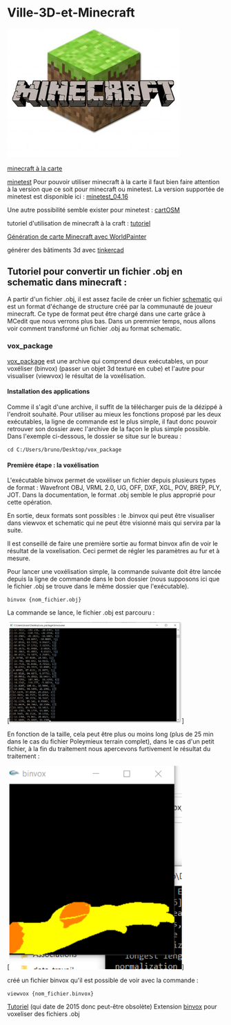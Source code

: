 # Ville-3D-et-Minecraft
[<img width="400" alt="Minecraft" src="img/minecraft.jpg">](https://www.minecraft.net/fr-fr)

[minecraft à la carte](https://minecraft.ign.fr/#)

[minetest](https://www.minetest.net/)
Pour pouvoir utiliser minecraft à la carte il faut bien faire attention à la version que ce soit pour minecraft ou minetest.
La version supportée de minetest est disponible ici : [minetest_04.16](https://github.com/minetest/minetest/releases/tag/0.4.16)

Une autre possibilité semble exister pour minetest : [cartOSM](https://framagit.org/marpa/cartosm-ign)

tutoriel d'utilisation de minecraft à la craft : [tutoriel](https://www.wikidebrouillard.org/wiki/Ma_ville_bloc_par_bloc_-_reconstruire_sa_ville_avec_Minecraft_ou_Minetest)

[Génération de carte Minecraft avec WorldPainter](https://www.minecraftforum.net/forums/archive/tutorials/930401-mapping-using-real-world-terrain-data)

générer des bâtiments 3d avec [tinkercad](https://square.banq.qc.ca/projets/tutoriel-transfert-dun-modele-3d-vers-minecraft/)

## Tutoriel pour convertir un fichier .obj en schematic dans minecraft :

A partir d'un fichier .obj, il est assez facile de créer un fichier [schematic](https://www.minecraft-france.fr/tutoriel-les-schematics/) qui est un format d'échange de structure créé par la communauté de joueur minecraft. Ce type de format peut être chargé dans une carte grâce à MCedit que nous verrons plus bas. Dans un premmier temps, nous allons voir comment transformé un fichier .obj au format schematic.

### vox_package 

[vox_package](https://minecraft.gamepedia.com/Programs_and_editors/Binvox) est une archive qui comprend deux exécutables, un pour voxéliser (binvox) (passer un objet 3d texturé en cube) et l'autre pour visualiser (viewvox) le résultat de la voxélisation.

#### Installation des applications

Comme il s'agit d'une archive, il suffit de la télécharger puis de la dézippé à l'endroit souhaité. Pour utiliser au mieux les fonctions proposé par les deux exécutables, la ligne de commande est le plus simple, il faut donc pouvoir retrouver son dossier avec l'archive de la façon le plus simple possible. Dans l'exemple ci-dessous, le dossier se situe sur le bureau :

    cd C:/Users/bruno/Desktop/vox_package

#### Première étape : la voxélisation

L'exécutable binvox permet de voxéliser un fichier depuis plusieurs types de format : Wavefront OBJ, VRML 2.0, UG, OFF, DXF, XGL, POV, BREP, PLY, JOT. Dans la documentation, le format .obj semble le plus approprié pour cette opération.

En sortie, deux formats sont possibles : le .binvox qui peut être visualiser dans viewvox et schematic qui ne peut être visionné mais qui servira par la suite. 

Il est conseillé de faire une première sortie au format binvox afin de voir le résultat de la voxelisation. Ceci permet de régler les paramètres au fur et à mesure.

Pour lancer une voxélisation simple, la commande suivante doit être lancée depuis la ligne de commande dans le bon dossier (nous supposons ici que le fichier .obj se trouve dans le même dossier que l'exécutable).

    binvox {nom_fichier.obj}

La commande se lance, le fichier .obj est parcouru : 

[<img width="400" alt="binvox" src="img/binvox.png">]

En fonction de la taille, cela peut être plus ou moins long (plus de 25 min dans le cas du fichier Poleymieux terrain complet), dans le cas d'un petit fichier, à la fin du traitement nous apercevons furtivement le résultat du traitement :

[<img width="400" alt="binvox" src="img/fin_binvox.png">]

créé un fichier binvox qu'il est possible de voir avec la commande : 

    viewvox {nom_fichier.binvox}

[Tutoriel](https://minecraft.fr/forum/threads/convertir-un-fichier-obj-en-schematic-cest-possible.114445/) (qui date de 2015 donc peut-être obsolète) 
Extension [binvox](https://minecraft.gamepedia.com/Programs_and_editors/Binvox) pour voxeliser des fichiers .obj
